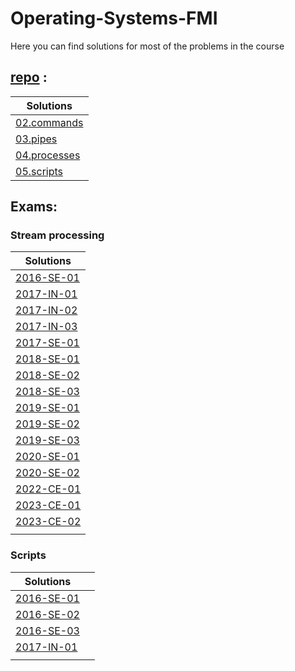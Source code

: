 # Operating-Systems-FMI

Here you can find solutions for most of the problems in the course

## [repo](https://github.com/avelin/fmi-os/tree/master/exercises) :

| Solutions                                                                                                 |
| --------------------------------------------------------------------------------------------------------- |
| [02.commands](https://github.com/Backpulver/Operating-Systems-FMI/blob/main/Repo/02.commands.md)          |
| [03.pipes](https://github.com/Backpulver/Operating-Systems-FMI/blob/main/Repo/03.pipes.md)                |
| [04.processes](https://github.com/Backpulver/Operating-Systems-FMI/blob/main/Repo/04.processes.md)        |
| [05.scripts](https://github.com/Backpulver/Operating-Systems-FMI/blob/main/Repo/05.scripts/05.scripts.md) |

## Exams:

### Stream processing

| Solutions      |
| -------------- |
| [2016-SE-01]() |
| [2017-IN-01]() |
| [2017-IN-02]() |
| [2017-IN-03]() |
| [2017-SE-01]() |
| [2018-SE-01]() |
| [2018-SE-02]() |
| [2018-SE-03]() |
| [2019-SE-01]() |
| [2019-SE-02]() |
| [2019-SE-03]() |
| [2020-SE-01]() |
| [2020-SE-02]() |
| [2022-CE-01]() |
| [2023-CE-01]() |
| [2023-CE-02]() |
|                |

### Scripts

| Solutions      |     |
| -------------- | --- |
| [2016-SE-01]() |     |
| [2016-SE-02]() |     |
| [2016-SE-03]() |     |
| [2017-IN-01]() |     | 
|                |     |
